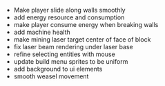 - Make player slide along walls smoothly
- add energy resource and consumption
- make player consume energy when breaking walls
- add machine health
- make mining laser target center of face of block
- fix laser beam rendering under laser base
- refine selecting entities with mouse
- update build menu sprites to be uniform
- add background to ui elements
- smooth weasel movement